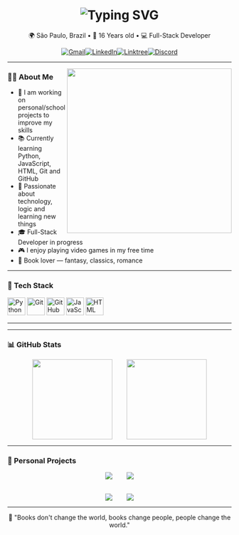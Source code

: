 <h1 align="center">
  <img src="https://readme-typing-svg.herokuapp.com?font=Fira+Code&weight=600&size=26&pause=1000&color=FFFFFF&center=true&vCenter=true&width=435&lines=Hi%2C+I'm+Luca+Nogueira+%F0%9F%91%8B" alt="Typing SVG" />
</h1>

<p align="center">
  🌍 São Paulo, Brazil • 🧠 16 Years old • 💻 Full-Stack Developer  
</p>

<div align="center">
<a href="mailto:contatolucanogueira@gmail.com"><img src="https://img.shields.io/badge/Gmail-D14836?style=for-the-badge&logo=gmail&logoColor=white" alt="Gmail"></a><a href="https://www.linkedin.com/in/lucanogueiradev/"><img src="https://img.shields.io/badge/LinkedIn-0077B5?style=for-the-badge&logo=linkedin&logoColor=white" alt="LinkedIn"></a><a href="https://linktr.ee/lucanogueirasouza"><img src="https://img.shields.io/badge/Linktree-00C853?style=for-the-badge&logo=linktree&logoColor=white" alt="Linktree"></a><a href="https://discord.com/users/981396679779581972"><img src="https://img.shields.io/badge/Discord-5865F2?style=for-the-badge&logo=discord&logoColor=white" alt="Discord"></a>
</div>

---

<img align="right" src="https://i.pinimg.com/originals/0a/7b/e7/0a7be7b9f24ce4dd9f6243476d03cf98.gif" width="370"/>

### 👨‍💻 About Me

- 🔭 I am working on personal/school projects to improve my skills
- 📚 Currently learning Python, JavaScript, HTML, Git and GitHub
- 🎯 Passionate about technology, logic and learning new things
- 🎓 Full-Stack Developer in progress
- 🎮 I enjoy playing video games in my free time
- 📖 Book lover — fantasy, classics, romance   

---

### 🧰 Tech Stack

<p align="left">
  <img src="https://cdn.jsdelivr.net/gh/devicons/devicon/icons/python/python-original.svg" alt="Python" width="40" height="40"/>
  <img src="https://git-scm.com/images/logos/downloads/Git-Icon-1788C.svg" alt="Git" width="40" height="40"/>
  <img src="https://upload.wikimedia.org/wikipedia/commons/9/91/Octicons-mark-github.svg" alt="GitHub" width="40" height="40"/>
  <img src="https://www.svgrepo.com/show/303206/javascript-logo.svg" alt="JavaScript" width="40" height="40"/>
  <img src="https://uxwing.com/wp-content/themes/uxwing/download/brands-and-social-media/html-icon.png" alt="HTML" width="40" height="40"/>
</p>

---

---

### 📊 GitHub Stats

<div style="display: flex; justify-content: center; gap: 2rem;">
  <img height="180em" src="https://github-readme-stats.vercel.app/api?username=lucanogueirasouza&show_icons=true&theme=midnight-purple&include_all_commits=true&count_private=true" />
  <img height="180em" src="https://github-readme-stats.vercel.app/api/top-langs/?username=lucanogueirasouza&layout=compact&langs_count=7&theme=midnight-purple" />
</div>

---

### 🚧 Personal Projects

<div style="display: flex; flex-direction: column; align-items: center; gap: 2rem;">

  <div style="display: flex; gap: 2rem;">
    <a href="https://github.com/lucanogueirasouza/project-bank-advanced-bootcamp-DIO">
      <img src="https://github-readme-stats.vercel.app/api/pin/?username=lucanogueirasouza&repo=project-bank-advanced-bootcamp-DIO&theme=midnight-purple" />
    </a>
    <a href="https://github.com/lucanogueirasouza/login-screen-for-websites">
      <img src="https://github-readme-stats.vercel.app/api/pin/?username=lucanogueirasouza&repo=login-screen-for-websites&theme=midnight-purple" />
    </a>
  </div>

  <div style="display: flex; gap: 2rem;">
    <a href="https://github.com/lucanogueirasouza/tamagotchi-game">
      <img src="https://github-readme-stats.vercel.app/api/pin/?username=lucanogueirasouza&repo=tamagotchi-game&theme=midnight-purple" />
    </a>
    <a href="https://github.com/lucanogueirasouza/alphabet/tree/main">
      <img src="https://github-readme-stats.vercel.app/api/pin/?username=lucanogueirasouza&repo=alphabet&theme=midnight-purple" />
    </a>
  </div>

</div>


---

<p align="center">
  📖 "Books don't change the world, books change people, people change the world."
</p>
